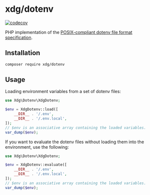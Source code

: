 # xdg/dotenv

[![codecov](https://codecov.io/gh/php-xdg/dotenv/branch/main/graph/badge.svg?token=QE672UK2ZG)](https://codecov.io/gh/php-xdg/dotenv)

PHP implementation of the [POSIX-compliant dotenv file format specification](https://github.com/php-xdg/dotenv-spec).

## Installation

```sh
composer require xdg/dotenv
```

## Usage

Loading environment variables from a set of dotenv files:

```php
use Xdg\Dotenv\XdgDotenv;

$env = XdgDotenv::load([
    __DIR__ . '/.env',
    __DIR__ . '/.env.local',
]);
// $env is an associative array containing the loaded variables.
var_dump($env);
```

If you want to evaluate the dotenv files without loading them into the environment,
use the following:

```php
use Xdg\Dotenv\XdgDotenv;

$env = XdgDotenv::evaluate([
    __DIR__ . '/.env',
    __DIR__ . '/.env.local',
]);
// $env is an associative array containing the loaded variables.
var_dump($env);
```
